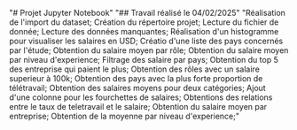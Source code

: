 "# Projet Jupyter Notebook" 
"## Travail réalisé le 04/02/2025"
"Réalisation de l'import du dataset; Création du répertoire projet; Lecture du fichier de donnée; Lecture des données manquantes; Réalisation d'un histogramme pour visualiser les salaires en USD; Créatio d'une liste des pays concernés par l'étude; Obtention du salaire moyen par rôle; Obtention du salaire moyen par niveau d'experience; Filtrage des salaire par pays; Obtention du top 5 des entreprise qui paient le plus; Obtention des rôles avec un salaire superieur à 100k; Obtention des pays avec la plus forte proportion de télétravail; Obtention des salaires moyens pour deux catégories; Ajout d'une colonne pour les fourchettes de salaires; Obtentions des relations entre le taux de teletravail et le salaire; Obtention du salaire moyen par entreprise; Obtention de la moyenne par niveau d'experience;"